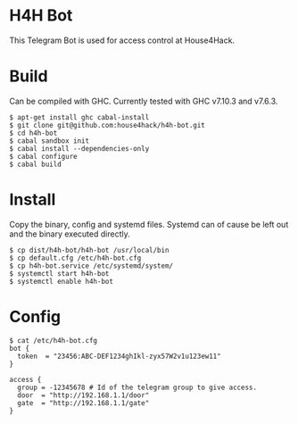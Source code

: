 # H4H Bot

This Telegram Bot is used for access control at House4Hack.

# Build

Can be compiled with GHC. Currently tested with GHC v7.10.3 and v7.6.3.

```
$ apt-get install ghc cabal-install
$ git clone git@github.com:house4hack/h4h-bot.git
$ cd h4h-bot
$ cabal sandbox init
$ cabal install --dependencies-only
$ cabal configure
$ cabal build
```

# Install

Copy the binary, config and systemd files. Systemd can of cause be
left out and the binary executed directly.

```
$ cp dist/h4h-bot/h4h-bot /usr/local/bin
$ cp default.cfg /etc/h4h-bot.cfg
$ cp h4h-bot.service /etc/systemd/system/
$ systemctl start h4h-bot
$ systemctl enable h4h-bot
```

# Config

```
$ cat /etc/h4h-bot.cfg
bot {
  token  = "23456:ABC-DEF1234ghIkl-zyx57W2v1u123ew11"
}

access {
  group = -12345678 # Id of the telegram group to give access.
  door  = "http://192.168.1.1/door"
  gate  = "http://192.168.1.1/gate"
}
```
